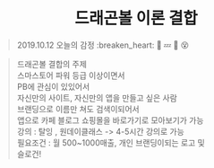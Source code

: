 <h1 align="center">드래곤볼 이론 결합</h1>

> 2019.10.12 오늘의 감정
> :breaken_heart: :dizzy: :zzz: :blue_heart: :dizzy_face:

> 드래곤볼 결합의 주제  
> 스마스토어 파워 등급 이상이면서  
> PB에 관심이 있있어서  
> 자신만의 사이트, 자신만의 앱을 만들고 싶은 사람  
> 브랜딩으로 이름만 쳐도 검색이되어서  
> 앱으로 카페 블로그 쇼핑몰을 바로가기로 모아보기가 가능  
> 강의 : 탈잉 , 원데이클래스 -> 4-5시간 강의로 가능  
> 필요조건 : 월 500~1000매출, 개인 브랜딩이되는 로고 및   
> 슬로건!  